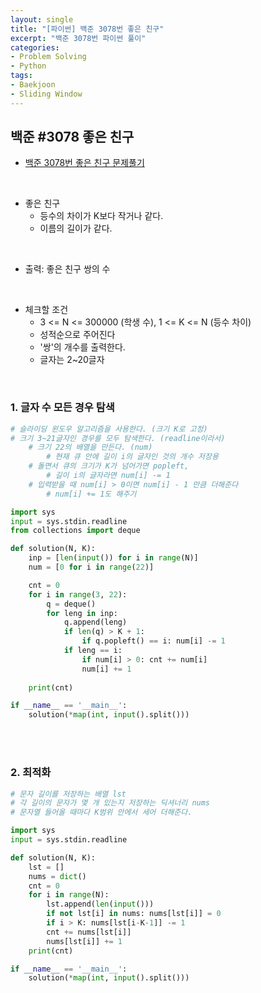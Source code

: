 ```yaml
---
layout: single
title: "[파이썬] 백준 3078번 좋은 친구"
excerpt: "백준 3078번 파이썬 풀이"
categories: 
- Problem Solving
- Python
tags:
- Baekjoon
- Sliding Window
---
```

## 백준 #3078 좋은 친구

- [백준 3078번 좋은 친구 문제풀기](https://www.acmicpc.net/problem/3078)

<br>

- 좋은 친구 
  - 등수의 차이가 K보다 작거나 같다.
  - 이름의 길이가 같다.

<br>

- 출력: 좋은 친구 쌍의 수

<br>

- 체크할 조건
  - 3 <= N <= 300000 (학생 수), 1 <= K <= N (등수 차이)
  - 성적순으로 주어진다
  - '쌍'의 개수를 출력한다.
  - 글자는 2~20글자

<br>

### 1. 글자 수 모든 경우 탐색

```python
# 슬라이딩 윈도우 알고리즘을 사용한다. (크기 K로 고정)
# 크기 3~21글자인 경우를 모두 탐색한다. (readline이라서)
    # 크기 22의 배열을 만든다. (num)
        # 현재 큐 안에 길이 i의 글자인 것의 개수 저장용
    # 돌면서 큐의 크기가 K가 넘어가면 popleft, 
        # 길이 i의 글자라면 num[i] -= 1
    # 입력받을 때 num[i] > 0이면 num[i] - 1 만큼 더해준다
        # num[i] += 1도 해주기

import sys
input = sys.stdin.readline
from collections import deque

def solution(N, K):
    inp = [len(input()) for i in range(N)]
    num = [0 for i in range(22)]

    cnt = 0
    for i in range(3, 22):
        q = deque()
        for leng in inp:
            q.append(leng)
            if len(q) > K + 1:
                if q.popleft() == i: num[i] -= 1
            if leng == i:
                if num[i] > 0: cnt += num[i]
                num[i] += 1
    
    print(cnt)    

if __name__ == '__main__':
    solution(*map(int, input().split()))
```

<br>

<br>

### 2. 최적화

```python
# 문자 길이를 저장하는 배열 lst
# 각 길이의 문자가 몇 개 있는지 저장하는 딕셔너리 nums
# 문자열 들어올 때마다 K범위 안에서 세어 더해준다.

import sys
input = sys.stdin.readline

def solution(N, K):
    lst = []
    nums = dict()
    cnt = 0
    for i in range(N):
        lst.append(len(input()))
        if not lst[i] in nums: nums[lst[i]] = 0
        if i > K: nums[lst[i-K-1]] -= 1
        cnt += nums[lst[i]]
        nums[lst[i]] += 1
    print(cnt)

if __name__ == '__main__':
    solution(*map(int, input().split()))
```

